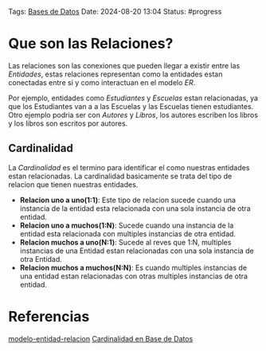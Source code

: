 Tags: [Bases de Datos](../Indexes/Bases%20de%20Datos.md) Date: 2024-08-20 13:04
Status: #progress

# Que son las Relaciones?

Las relaciones son las conexiones que pueden llegar a existir entre las
_Entidades_, estas relaciones representan como la entidades estan conectadas
entre si y como interactuan en el modelo _ER_.

Por ejemplo, entidades como _Estudiantes_ y _Escuelas_ estan relacionadas, ya
que los Estudiantes van a a las Escuelas y las Escuelas tienen estudiantes. Otro
ejemplo podria ser con _Autores_ y _Libros_, los autores escriben los libros y
los libros son escritos por autores.

## Cardinalidad

La _Cardinalidad_ es el termino para identificar el como nuestras entidades
estan relacionadas. La cardinalidad basicamente se trata del tipo de relacion
que tienen nuestras entidades.

- **Relacion uno a uno(1:1)**: Este tipo de relacion sucede cuando una instancia
  de la entidad esta relacionada con una sola instancia de otra entidad.
- **Relacion uno a muchos(1:N)**: Sucede cuando una instancia de la entidad esta
  relacionada con multiples instancias de otra entidad.
- **Relacion muchos a uno(N:1)**: Sucede al reves que 1:N, multiples instancias
  de una Entidad estan relacionadas con una sola instancia de otra Entidad.
- **Relacion muchos a muchos(N:N)**: Es cuando multiples instancias de una
  entidad estan relacionadas con otras multiples instancias de otra entidad.

# Referencias

[modelo-entidad-relacion](https://keepcoding.io/blog/modelo-entidad-relacion/)
[Cardinalidad en Base de Datos](https://www.youtube.com/watch?v=f5ZB05OWNCM&list=PLE19WVM4rff2rESwl-_MC9dxGT_tIeQcO&index=4)
